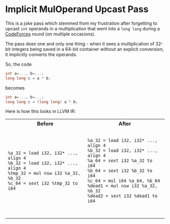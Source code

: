 # Implicit MulOperand Upcast Pass

This is a joke pass which stemmed from my frustration after forgetting to 
upcast `int` operands in a multiplication that went into a `long long` during
a [CodeForces](https://codeforces.com) round (on multiple occasions).

The pass does one and only one thing - when it sees a multiplication of
32-bit integers being saved in a 64-bit container without an explicit
conversion, it implicitly converts the operands. 

So, the code
```c++
int a=..., b=...;
long long c = a * b;
```
becomes
```c++
int a=..., b=...;
long long c = (long long) a * b;
```

Here is how this looks in LLVM IR:

<table>
    <tr>
        <th>Before</th>
        <th>After</th>
    </tr>
    <tr>
        <td>
            <pre>
<code>
%a_32 = load i32, i32* ..., align 4
%b_32 = load i32, i32* ..., align 4
%tmp_32 = mul nsw i32 %a_32, %b_32
%c_64 = sext i32 %tmp_32 to i64
</code>
            </pre>
        </td>
        <td>
            <pre>
<code>
%a_32 = load i32, i32* ..., align 4
%b_32 = load i32, i32* ..., align 4
%a_64 = sext i32 %a_32 to i64
%b_64 = sext i32 %b_32 to i64
%c_64 = mul i64 %a_64, %b_64
%dead1 = mul nsw i32 %a_32, %b_32
%dead2 = sext i32 %dead1 to i64
</code>
            </pre>
        </td>
    </tr>
</table>
